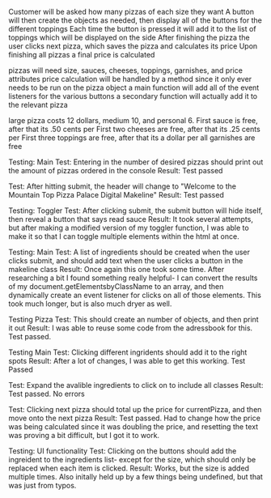 Customer will be asked how many pizzas of each size they want
A button will then create the objects as needed, then display all of the buttons for the different toppings
Each time the button is pressed it will add it to the list of toppings which will be displayed on the side
After finishing the pizza the user clicks next pizza, which saves the pizza and calculates its price
Upon finishing all pizzas a final price is calculated

pizzas will need size, sauces, cheeses, toppings, garnishes, and price attributes
price calculation will be handled by a method since it only ever needs to be run on the pizza object
a main function will add all of the event listeners for the various buttons
a secondary function will actually add it to the relevant pizza

large pizza costs 12 dollars, medium 10, and personal 6. 
First sauce is free, after that its .50 cents per
First two cheeses are free, after that its .25 cents per
First three toppings are free, after that its a dollar per
all garnishes are free 

Testing: Main
Test: Entering in the number of desired pizzas should print out the amount of pizzas ordered in the console
Result: Test passed

Test: After hitting submit, the header will change to "Welcome to the Mountain Top Pizza Palace Digital Makeline"
Result: Test passed

Testing: Toggler
Test: After clicking submit, the submit button will hide itself, then reveal a button that says read sauce
Result: It took several attempts, but after making a modified version of my toggler function, I was able to make it so that I can toggle multiple elements within the html at once.

Testing: Main
Test: A list of ingredients should be created when the user clicks submit, and should add text when the user clicks a button in the makeline class
Result: Once again this one took some time. After researching a bit I found something really helpful- I can convert the results of my document.getElementsbyClassName to an array, and then dynamically create an event listener for clicks on all of those elements. This took much longer, but is also much dryer as well.

Testing Pizza
Test: This should create an number of objects, and then print it out
Result: I was able to reuse some code from the adressbook for this. Test passed. 

Testing Main
Test: Clicking different ingridents should add it to the right spots
Result: After a lot of changes, I was able to get this working. Test Passed

Test: Expand the avalible ingredients to click on to include all classes
Result: Test passed. No errors

Test: Clicking next pizza should total up the price for currentPizza, and then move onto the next pizza
Result: Test passed. Had to change how the price was being calculated since it was doubling the price, and resetting the text was proving a bit difficult, but I got it to work.

Testing: UI functionality
Test: Clicking on the buttons should add the ingreident to the ingredients list- except for the size, which should only be replaced when each item is clicked. 
Result: Works, but the size is added multiple times. Also initally held up by a few things being undefined, but that was just from typos.

